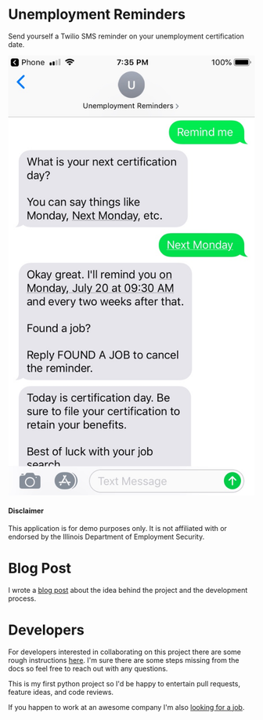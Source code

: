 # Unemployment Reminders

Send yourself a Twilio SMS reminder on your unemployment certification date.

![screenshot](./docs/unemployment-reminders-screenshot.jpg)

#### Disclaimer

This application is for demo purposes only. It is not affiliated with or endorsed by the 
Illinois Department of Employment Security.

# Blog Post

I wrote a [blog post](https://www.crucialwebstudio.com/blog/unemployment-reminders) about the 
idea behind the project and the development process.

# Developers

For developers interested in collaborating on this project there are some rough 
instructions [here](docs/DEVELOPERS.md). I'm sure there are some steps missing 
from the docs so feel free to reach out with any questions.

This is my first python project so I'd be happy to entertain pull requests, feature 
ideas, and code reviews.

If you happen to work at an awesome company I'm also [looking for a job](https://www.linkedin.com/in/danbowen2/).
